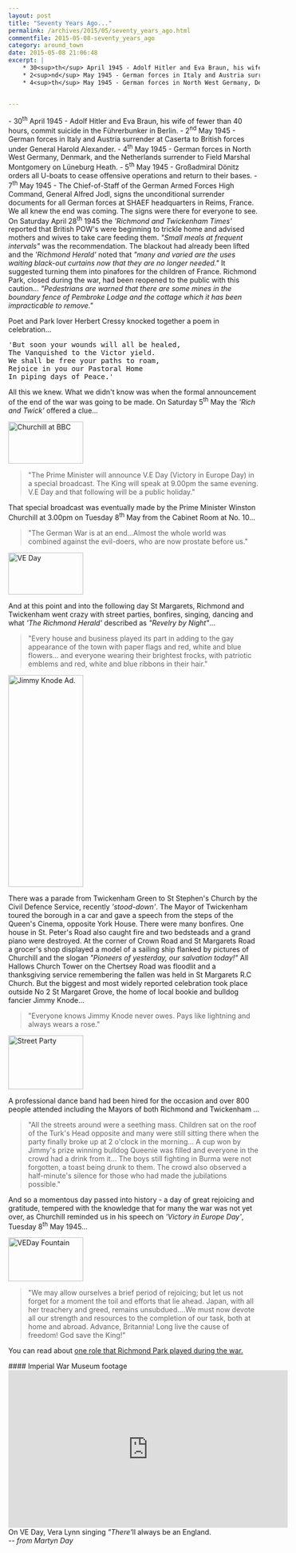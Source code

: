 ```yaml
---
layout: post
title: "Seventy Years Ago..."
permalink: /archives/2015/05/seventy_years_ago.html
commentfile: 2015-05-08-seventy_years_ago
category: around_town
date: 2015-05-08 21:06:48
excerpt: |
    * 30<sup>th</sup> April 1945 - Adolf Hitler and Eva Braun, his wife of fewer than 40 hours, commit suicide in the F&#252;hrerbunker in Berlin.
    * 2<sup>nd</sup> May 1945 - German forces in Italy and Austria surrender at Caserta to British forces under General Harold Alexander.
    * 4<sup>th</sup> May 1945 - German forces in North West Germany, Denmark, and the Netherlands surrender to Field Marshal Montgomery on L&#252;neburg Heath.


---
```


<div markdown="1" class="box">
-   30<sup>th</sup> April 1945 - Adolf Hitler and Eva Braun, his wife of fewer than 40 hours, commit suicide in the Führerbunker in Berlin.
-   2<sup>nd</sup> May 1945 - German forces in Italy and Austria surrender at Caserta to British forces under General Harold Alexander.
-   4<sup>th</sup> May 1945 - German forces in North West Germany, Denmark, and the Netherlands surrender to Field Marshal Montgomery on Lüneburg Heath.
-   5<sup>th</sup> May 1945 - Großadmiral Dönitz orders all U-boats to cease offensive operations and return to their bases.
-   7<sup>th</sup> May 1945 - The Chief-of-Staff of the German Armed Forces High Command, General Alfred Jodl, signs the unconditional surrender documents for all German forces at SHAEF headquarters in Reims, France.

</div>
We all knew the end was coming. The signs were there for everyone to see. On Saturday April 28<sup>th</sup> 1945 the <em>'Richmond and Twickenham Times'</em> reported that British POW's were beginning to trickle home and advised mothers and wives to take care feeding them. <em>"Small meals at frequent intervals"</em> was the recommendation. The blackout had already been lifted and the <em>'Richmond Herald'</em> noted that <em>"many and varied are the uses waiting black-out curtains now that they are no longer needed."</em> It suggested turning them into pinafores for the children of France. Richmond Park, closed during the war, had been reopened to the public with this caution... <em>"Pedestrians are warned that there are some mines in the boundary fence of Pembroke Lodge and the cottage which it has been impracticable to remove."</em>

Poet and Park lover Herbert Cressy knocked together a poem in celebration...

<pre markdown="1" class="poem">
'But soon your wounds will all be healed,
The Vanquished to the Victor yield.
We shall be free your paths to roam,
Rejoice in you our Pastoral Home
In piping days of Peace.'
</pre>

All this we knew. What we didn't know was when the formal announcement of the end of the war was going to be made. On Saturday 5<sup>th</sup> May the <em>'Rich and Twick'</em> offered a clue...

<a href="/assets/images/2015/VE70_Churchill_at_BBC.jpg" title="See larger version of - Churchill at BBC"><img src="/assets/images/2015/VE70_Churchill_at_BBC_thumb.jpg" width="150" height="84" alt="Churchill at BBC" class="photo right" /></a>

> "The Prime Minister will announce V.E Day (Victory in Europe Day) in a special broadcast. The King will speak at 9.00pm the same evening. V.E Day and that following will be a public holiday."

That special broadcast was eventually made by the Prime Minister Winston Churchill at 3.00pm on Tuesday 8<sup>th</sup> May from the Cabinet Room at No. 10...

> "The German War is at an end...Almost the whole world was combined against the evil-doers, who are now prostate before us."

<a href="/assets/images/2015/VE70_VE_Day.jpg" title="See larger version of - VE Day"><img src="/assets/images/2015/VE70_VE_Day_thumb.jpg" width="150" height="84" alt="VE Day" class="photo right" /></a>

And at this point and into the following day St Margarets, Richmond and Twickenham went crazy with street parties, bonfires, singing, dancing and what <em>'The Richmond Herald'</em> described as <em>"Revelry by Night"</em>...

> "Every house and business played its part in adding to the gay appearance of the town with paper flags and red, white and blue flowers... and everyone wearing their brightest frocks, with patriotic emblems and red, white and blue ribbons in their hair."

<a href="/assets/images/2015/VE70_Jimmy_Knode_Ad.jpg" title="See larger version of - Jimmy Knode Ad"><img src="/assets/images/2015/VE70_Jimmy_Knode_Ad_thumb.jpg" width="150" height="424" alt="Jimmy Knode Ad." class="photo right" /></a>

There was a parade from Twickenham Green to St Stephen's Church by the Civil Defence Service, recently <em>'stood-down'</em>. The Mayor of Twickenham toured the borough in a car and gave a speech from the steps of the Queen's Cinema, opposite York House. There were many bonfires. One house in St. Peter's Road also caught fire and two bedsteads and a grand piano were destroyed. At the corner of Crown Road and St Margarets Road a grocer's shop displayed a model of a sailing ship flanked by pictures of Churchill and the slogan <em>"Pioneers of yesterday, our salvation today!"</em> All Hallows Church Tower on the Chertsey Road was floodlit and a thanksgiving service remembering the fallen was held in St Margarets R.C Church. But the biggest and most widely reported celebration took place outside No 2 St Margaret Grove, the home of local bookie and bulldog fancier Jimmy Knode...

> "Everyone knows Jimmy Knode never owes. Pays like lightning and always wears a rose."

<a href="/assets/images/2015/VE70_Street_Party.jpg" title="See larger version of - Street Party"><img src="/assets/images/2015/VE70_Street_Party_thumb.jpg" width="150" height="108" alt="Street Party" class="photo right" /></a>

A professional dance band had been hired for the occasion and over 800 people attended including the Mayors of both Richmond and Twickenham ...

> "All the streets around were a seething mass. Children sat on the roof of the Turk's Head opposite and many were still sitting there when the party finally broke up at 2 o'clock in the morning... A cup won by Jimmy's prize winning bulldog Queenie was filled and everyone in the crowd had a drink from it... The boys still fighting in Burma were not forgotten, a toast being drunk to them. The crowd also observed a half-minute's silence for those who had made the jubilations possible."

And so a momentous day passed into history - a day of great rejoicing and gratitude, tempered with the knowledge that for many the war was not yet over, as Churchill reminded us in his speech on <em>'Victory in Europe Day'</em>, Tuesday 8<sup>th</sup> May 1945...

<a href="/assets/images/2015/VE70_VEDay-Fountain.jpg" title="See larger version of - VEDay Fountain"><img src="/assets/images/2015/VE70_VEDay-Fountain_thumb.jpg" width="150" height="88" alt="VEDay Fountain" class="photo right" /></a>

> "We may allow ourselves a brief period of rejoicing; but let us not forget for a moment the toil and efforts that lie ahead. Japan, with all her treachery and greed, remains unsubdued....We must now devote all our strength and resources to the completion of our task, both at home and abroad. Advance, Britannia! Long live the cause of freedom! God save the King!"

You can read about [one role that Richmond Park played during the war.](/archives/2012/05/richmond_park_starfish_bombing_decoy_sf8a.html)

<div markdown="1" class="box">
#### Imperial War Museum footage

<iframe width="560" height="315" src="https://www.youtube-nocookie.com/embed/_qhLPWcm-0w?rel=0" frameborder="0" allowfullscreen>
</iframe>
On VE Day, Vera Lynn singing <em>"There'</em>ll always be an England.

</div>
<cite>-- from Martyn Day</cite>
